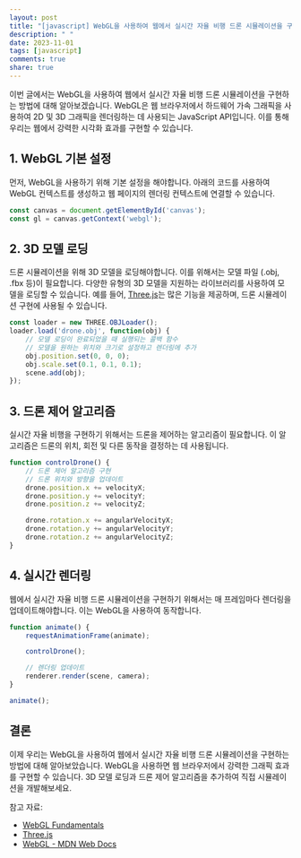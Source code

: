 ```yaml
---
layout: post
title: "[javascript] WebGL을 사용하여 웹에서 실시간 자율 비행 드론 시뮬레이션을 구현하는 방법"
description: " "
date: 2023-11-01
tags: [javascript]
comments: true
share: true
---
```


이번 글에서는 WebGL을 사용하여 웹에서 실시간 자율 비행 드론 시뮬레이션을 구현하는 방법에 대해 알아보겠습니다. WebGL은 웹 브라우저에서 하드웨어 가속 그래픽을 사용하여 2D 및 3D 그래픽을 렌더링하는 데 사용되는 JavaScript API입니다. 이를 통해 우리는 웹에서 강력한 시각화 효과를 구현할 수 있습니다.

## 1. WebGL 기본 설정

먼저, WebGL을 사용하기 위해 기본 설정을 해야합니다. 아래의 코드를 사용하여 WebGL 컨텍스트를 생성하고 웹 페이지의 렌더링 컨텍스트에 연결할 수 있습니다.

```javascript
const canvas = document.getElementById('canvas');
const gl = canvas.getContext('webgl');
```

## 2. 3D 모델 로딩

드론 시뮬레이션을 위해 3D 모델을 로딩해야합니다. 이를 위해서는 모델 파일 (.obj, .fbx 등)이 필요합니다. 다양한 유형의 3D 모델을 지원하는 라이브러리를 사용하여 모델을 로딩할 수 있습니다. 예를 들어, [Three.js](https://threejs.org/)는 많은 기능을 제공하며, 드론 시뮬레이션 구현에 사용될 수 있습니다.

```javascript
const loader = new THREE.OBJLoader();
loader.load('drone.obj', function(obj) {
    // 모델 로딩이 완료되었을 때 실행되는 콜백 함수
    // 모델을 원하는 위치와 크기로 설정하고 렌더링에 추가
    obj.position.set(0, 0, 0);
    obj.scale.set(0.1, 0.1, 0.1);
    scene.add(obj);
});
```

## 3. 드론 제어 알고리즘

실시간 자율 비행을 구현하기 위해서는 드론을 제어하는 알고리즘이 필요합니다. 이 알고리즘은 드론의 위치, 회전 및 다른 동작을 결정하는 데 사용됩니다.

```javascript
function controlDrone() {
    // 드론 제어 알고리즘 구현
    // 드론 위치와 방향을 업데이트
    drone.position.x += velocityX;
    drone.position.y += velocityY;
    drone.position.z += velocityZ;

    drone.rotation.x += angularVelocityX;
    drone.rotation.y += angularVelocityY;
    drone.rotation.z += angularVelocityZ;
}
```

## 4. 실시간 렌더링

웹에서 실시간 자율 비행 드론 시뮬레이션을 구현하기 위해서는 매 프레임마다 렌더링을 업데이트해야합니다. 이는 WebGL을 사용하여 동작합니다.

```javascript
function animate() {
    requestAnimationFrame(animate);

    controlDrone();

    // 렌더링 업데이트
    renderer.render(scene, camera);
}

animate();
```

## 결론

이제 우리는 WebGL을 사용하여 웹에서 실시간 자율 비행 드론 시뮬레이션을 구현하는 방법에 대해 알아보았습니다. WebGL을 사용하면 웹 브라우저에서 강력한 그래픽 효과를 구현할 수 있습니다. 3D 모델 로딩과 드론 제어 알고리즘을 추가하여 직접 시뮬레이션을 개발해보세요.

참고 자료:
- [WebGL Fundamentals](https://webglfundamentals.org/)
- [Three.js](https://threejs.org/)
- [WebGL - MDN Web Docs](https://developer.mozilla.org/en-US/docs/Web/API/WebGL_API)